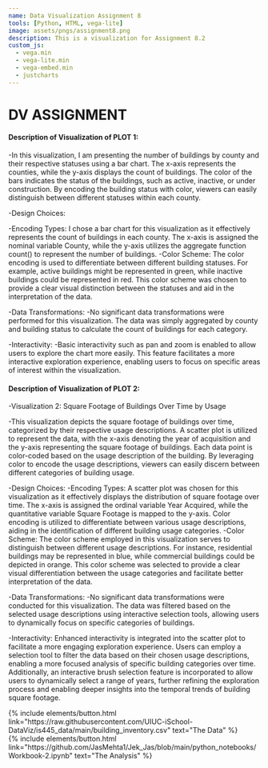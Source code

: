 ```yaml
---
name: Data Visualization Assignment 8
tools: [Python, HTML, vega-lite]
image: assets/pngs/assignment8.png
description: This is a visualization for Assignment 8.2 
custom_js:
  - vega.min
  - vega-lite.min
  - vega-embed.min
  - justcharts
---
```


# DV ASSIGNMENT 


<vegachart schema-url="{{ site.baseurl }}/assets/json/plot1.json" style="width: 100%"></vegachart>



#### Description of Visualization of PLOT 1:
-In this visualization, I am presenting the number of buildings by county and their respective statuses using a bar chart. The x-axis represents the counties, while the y-axis displays the count of buildings. The color of the bars indicates the status of the buildings, such as active, inactive, or under construction. By encoding the building status with color, viewers can easily distinguish between different statuses within each county.

-Design Choices:

-Encoding Types: I chose a bar chart for this visualization as it effectively represents the count of buildings in each county. The x-axis is assigned the nominal variable County, while the y-axis utilizes the aggregate function count() to represent the number of buildings.
-Color Scheme: The color encoding is used to differentiate between different building statuses. For example, active buildings might be represented in green, while inactive buildings could be represented in red. This color scheme was chosen to provide a clear visual distinction between the statuses and aid in the interpretation of the data.

-Data Transformations:
-No significant data transformations were performed for this visualization. The data was simply aggregated by county and building status to calculate the count of buildings for each category.

-Interactivity:
-Basic interactivity such as pan and zoom is enabled to allow users to explore the chart more easily. This feature facilitates a more interactive exploration experience, enabling users to focus on specific areas of interest within the visualization.



<vegachart schema-url="{{ site.baseurl }}/assets/json/plot2.json" style="width: 100%"></vegachart>


#### Description of Visualization of PLOT 2:
-Visualization 2: Square Footage of Buildings Over Time by Usage

-This visualization depicts the square footage of buildings over time, categorized by their respective usage descriptions. A scatter plot is utilized to represent the data, with the x-axis denoting the year of acquisition and the y-axis representing the square footage of buildings. Each data point is color-coded based on the usage description of the building. By leveraging color to encode the usage descriptions, viewers can easily discern between different categories of building usage.

-Design Choices:
-Encoding Types: A scatter plot was chosen for this visualization as it effectively displays the distribution of square footage over time. The x-axis is assigned the ordinal variable Year Acquired, while the quantitative variable Square Footage is mapped to the y-axis. Color encoding is utilized to differentiate between various usage descriptions, aiding in the identification of different building usage categories.
-Color Scheme: The color scheme employed in this visualization serves to distinguish between different usage descriptions. For instance, residential buildings may be represented in blue, while commercial buildings could be depicted in orange. This color scheme was selected to provide a clear visual differentiation between the usage categories and facilitate better interpretation of the data.

-Data Transformations:
-No significant data transformations were conducted for this visualization. The data was filtered based on the selected usage descriptions using interactive selection tools, allowing users to dynamically focus on specific categories of buildings.

-Interactivity:
Enhanced interactivity is integrated into the scatter plot to facilitate a more engaging exploration experience. Users can employ a selection tool to filter the data based on their chosen usage descriptions, enabling a more focused analysis of specific building categories over time. Additionally, an interactive brush selection feature is incorporated to allow users to dynamically select a range of years, further refining the exploration process and enabling deeper insights into the temporal trends of building square footage.
  
<div class="left">
{% include elements/button.html link="https://raw.githubusercontent.com/UIUC-iSchool-DataViz/is445_data/main/building_inventory.csv" text="The Data" %}
</div>

<div class="right">
{% include elements/button.html link="https://github.com/JasMehta1/Jek_Jas/blob/main/python_notebooks/Workbook-2.ipynb" text="The Analysis" %}
</div>
